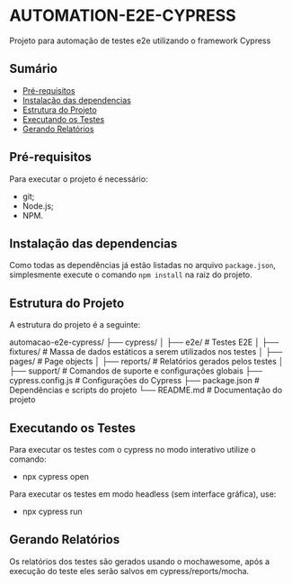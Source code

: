 # AUTOMATION-E2E-CYPRESS

Projeto para automação de testes e2e utilizando o framework Cypress

## Sumário

- [Pré-requisitos](#pré-requisitos)
- [Instalação das dependencias](#instalação-das-dependencias)
- [Estrutura do Projeto](#estrutura-do-projeto)
- [Executando os Testes](#executando-os-testes)
- [Gerando Relatórios](#gerando-relatórios)

## Pré-requisitos

Para executar o projeto é necessário:

- git;
- Node.js;
- NPM.

## Instalação das dependencias

Como todas as dependências já estão listadas no arquivo `package.json`, simplesmente execute o comando `npm install` na raiz do projeto.

## Estrutura do Projeto

A estrutura do projeto é a seguinte:

automacao-e2e-cypress/
├── cypress/
│   ├── e2e/                  # Testes E2E
│   ├── fixtures/             # Massa de dados estáticos a serem utilizados nos testes
│   ├── pages/                # Page objects
│   ├── reports/              # Relatórios gerados pelos testes
│   ├── support/              # Comandos de suporte e configurações globais
├── cypress.config.js         # Configurações do Cypress
├── package.json              # Dependências e scripts do projeto
└── README.md                 # Documentação do projeto

## Executando os Testes

Para executar os testes com o cypress no modo interativo utilize o comando:

- npx cypress open

Para executar os testes em modo headless (sem interface gráfica), use:

- npx cypress run

## Gerando Relatórios

Os relatórios dos testes são gerados usando o mochawesome, após a execução do teste eles serão salvos em cypress/reports/mocha.
